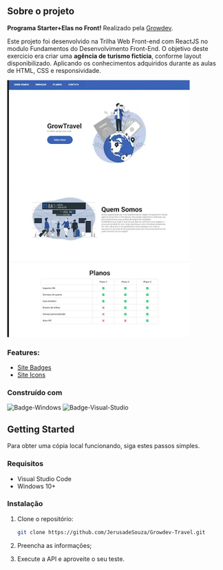 ## Sobre o projeto

**Programa Starter+Elas no Front!** Realizado pela [Growdev](https://growdev.com.br/).

Este projeto foi desenvolvido na Trilha Web Front-end com ReactJS no modulo Fundamentos do Desenvolvimento Front-End.
O objetivo deste exercicio era criar uma **agência de turismo fictícia**, conforme layout disponibilizado.
Aplicando os conhecimentos adquiridos durante as aulas de HTML, CSS e responsividade. 

![hero-image]

### Features:

- [Site Badges](https://shields.io/badges/static-badge)
- [Site Icons](https://www.flaticon.com/)


### Construído com

![Badge-Windows]
![Badge-Visual-Studio]


## Getting Started

Para obter uma cópia local funcionando, siga estes passos simples.

### Requisitos

- Visual Studio Code
- Windows 10+

### Instalação

1. Clone o repositório:
    ```sh
    git clone https://github.com/JerusadeSouza/Growdev-Travel.git
    ```


2. Preencha as informações;
3. Execute a API e aproveite o seu teste.


<!-- Links -->
[site-Growdev]: https://growdev.com.br/
[site-badges]: https://shields.io/badges/static-badge
[site-icons]: https://www.flaticon.com/

<!-- Images -->
[hero-image]: images/heroimage.png

<!-- Badges -->

[Badge-Windows]: https://img.shields.io/badge/WINDOWS-blue?style=flat

[Badge-Visual-Studio]: https://img.shields.io/badge/VISUAL%20STUDIO-blue?style=flat
